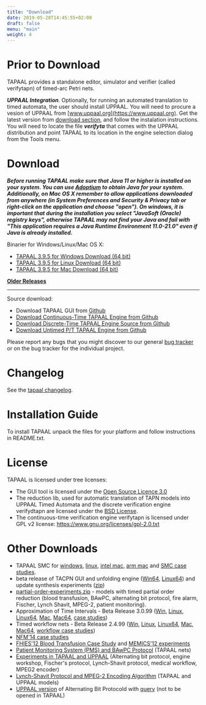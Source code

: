 ```yaml
---
title: "Download"
date: 2019-05-28T14:45:55+02:00
draft: false
menu: "main"
weight: 4
---
```



# Prior to Download

TAPAAL provides a standalone editor, simulator and verifier (called verifytapn) of timed-arc Petri nets. 

***UPPAAL Integration***. 
Optionally, for running an automated translation to timed automata, the user should install UPPAAL. You will need to procure a vesion of UPPAAL from [www.uppaal.org](https://www.uppaal.org). Get the latest version from [download section](https://uppaal.org/downloads/), and follow the instalation instructions. You will need to locate the file ***verifyta*** that comes with the UPPAAL distribution and point TAPAAL to its location in the engine selection dialog from the Tools menu.

# Download

***Before running TAPAAL make sure that Java 11 or higher is installed on your system. You can use [Adoptium](https://adoptium.net) to obtain Java for your system. Additionally, on Mac OS X remember to allow applications downloaded from anywhere (in System Preferences and Security & Privacy tab or right-click on the application and choose "open"). On windows, it is important that during the installation you select "JavaSoft (Oracle) registry keys", otherwise TAPAAL may not find your Java and fail with "This application requires a Java Runtime Environment 11.0-21.0" even if Java is already installed.***

Binarier for Windows/Linux/Mac OS X:

  * [TAPAAL 3.9.5 for Windows Download (64 bit)](https://download.tapaal.net/tapaal/tapaal-3.9/tapaal-3.9.5-win64.zip)
  * [TAPAAL 3.9.5 for Linux Download (64 bit)](https://download.tapaal.net/tapaal/tapaal-3.9/tapaal-3.9.5-linux64.zip)
  * [TAPAAL 3.9.5 for Mac Download (64 bit)](https://download.tapaal.net/tapaal/tapaal-3.9/tapaal-3.9.5-mac64.dmg)
  
[**Older Releases**](older-releases/)

-----------------------

Source download:

  * Download TAPAAL GUI from [Github](https://github.com/TAPAAL/tapaal-gui)
  * [Download Continuous-Time TAPAAL Engine from Github](https://github.com/tapaal/verifytapn)
  * [Download Discrete-Time TAPAAL Engine Source from Github](https://github.com/tapaal/verifydtapn)
  * [Download Untimed P/T TAPAAL Engine from Github](https://github.com/tapaal/verifypn)

Please report any bugs that you might discover to our general [bug tracker](https://github.com/TAPAAL/TAPAAL/issues) or on the bug tracker for the individual project.

# Changelog

See the [tapaal changelog](changelog).

# Installation Guide
To install TAPAAL unpack the files for your platform and follow instructions in README.txt.

# License 
TAPAAL is licensed under tree licenses: 

  * The GUI tool is licensed under the [Open Source Licence 3.0](https://www.opensource.org/licenses/osl-3.0.php)
  * The reduction lib, used for automatic translation of TAPN models into UPPAAL Timed Automata and the discrete verification engine verifydtapn are licensed under the [BSD License](https://www.opensource.org/licenses/bsd-license.php). 
  * The continuous-time verification engine verifytapn is licensed under GPL v2 license: https://www.gnu.org/licenses/gpl-2.0.txt
  		
# Other Downloads

 * TAPAAL SMC for [windows](https://download.tapaal.net/tapaal/tapaal-4.0-beta/tapaal-4.0.0-win64.zip), [linux](https://download.tapaal.net/tapaal/tapaal-4.0-beta/tapaal-4.0.0-linux64.zip), [intel mac](https://download.tapaal.net/tapaal/tapaal-4.0-beta/tapaal-4.0.0-mac-intel64.dmg), [arm mac](https://download.tapaal.net/tapaal/tapaal-4.0-beta/tapaal-4.0.0-mac-arm64.dmg) and [SMC case studies](https://download.tapaal.net/tapaal/tapaal-4.0-beta/SMC-models.zip).
* beta release of TACPN GUI and unfolding engine ([Win64](https://download.tapaal.net/tapaal/tapaal-3.5/tapaal-dev-beta1-win64.zip "Initiates file download"), [Linux64](https://download.tapaal.net/tapaal/tapaal-3.5/tapaal-dev-beta1-linux64.zip "Initiates file download")) and update synthesis experiments ([zip](https://download.tapaal.net/tapaal/tapaal-3.5/experiments.zip "Initiates file download"))
*   [partial-order-experiments.zip](https://download.tapaal.net/tapaal/resources/partial-order-experiments.zip "Initiates file download") - models with timed partial order reduction (blood transfusion, BAwPC, alternating bit protocol, fire alarm, Fischer, Lynch Shavit, MPEG-2, patient monitoring).
*   Approximation of Time Intervals - Beta Release 3.0.99 ([Win](https://download.tapaal.net/tapaal/tapaal-3.0/tapaal-3.0.99-win.zip "Initiates file download"), [Linux](https://download.tapaal.net/tapaal/tapaal-3.0/tapaal-3.0.99-linux.zip "Initiates file download"), [Linux64](https://download.tapaal.net/tapaal/tapaal-3.0/tapaal-3.0.99-linux64.zip "Initiates file download"), [Mac](https://download.tapaal.net/tapaal/tapaal-3.0/tapaal-3.0.99-mac.dmg "Initiates file download"), [Mac64](https://download.tapaal.net/tapaal/tapaal-3.0/tapaal-3.0.99-mac64.dmg "Initiates file download"), [case studies](https://download.tapaal.net/tapaal/tapaal-3.0/models.zip "Initiates file download"))
*   Timed workflow nets - Beta Release 2.4.99 ([Win](https://download.tapaal.net/tapaal/tapaal-2.4/tapaal-2.4.99-win.zip "Initiates file download"), [Linux](https://download.tapaal.net/tapaal/tapaal-2.4/tapaal-2.4.99-linux.zip "Initiates file download"), [Linux64](https://download.tapaal.net/tapaal/tapaal-2.4/tapaal-2.4.99-linux64.zip "Initiates file download"), [Mac](https://download.tapaal.net/tapaal/tapaal-2.4/tapaal-2.4.99-mac.dmg "Initiates file download"), [Mac64](https://download.tapaal.net/tapaal/tapaal-2.4/tapaal-2.4.99-mac64.dmg "Initiates file download"), [workflow case studies](https://download.tapaal.net/tapaal/tapaal-2.4/workflows.zip "Initiates file download"))
*   [NFM'14 case studies](https://download.tapaal.net/tapaal/resources/nfm14-experiments.zip "Initiates file download")
*   [FHIES'12 Blood Transfusion Case Study](https://download.tapaal.net/tapaal/resources/FHIES12-blood-transfusion.zip "Initiates file download") and [MEMICS'12 experiments](https://download.tapaal.net/tapaal/resources/MEMICS-experiments.zip "Initiates file download")
*   [Patient Monitoring System (PMS) and BAwPC Protocol](https://download.tapaal.net/tapaal/resources/PMS-BAwPC.zip "Initiates file download") (TAPAAL nets)
*   [Experiments in TAPAAL and UPPAAL](https://download.tapaal.net/tapaal/resources/experiments-journal.zip) (Alternating bit protocol, engine workshop, Fischer's protocol, Lynch-Shavit protocol, medical workflow, MPEG2 encoder)
*   [Lynch-Shavit Protocol and MPEG-2 Encoding Algorithm](https://download.tapaal.net/tapaal/resources/lynch-shavit-and-mpeg2-models.zip) (TAPAAL and UPPAAL models)
*   [UPPAAL version](https://download.tapaal.net/tapaal/tapaal-1.1/abp.xml "Initiates file download") of Alternating Bit Protocold with [query](https://download.tapaal.net/tapaal/tapaal-1.1/abp.q "Initiates file download") (not to be opened in TAPAAL)
